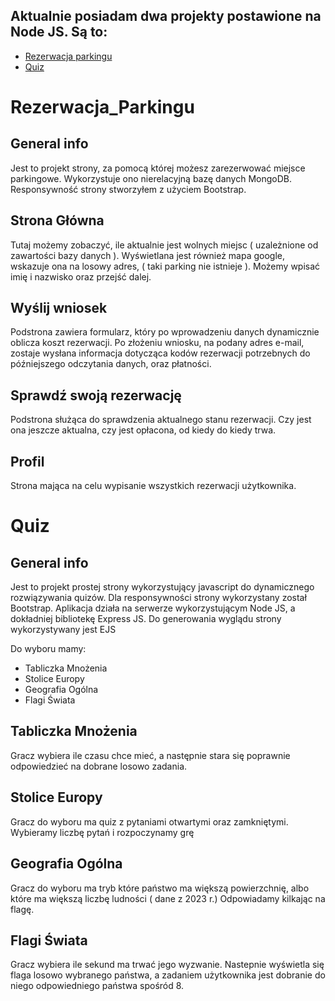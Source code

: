 ## Aktualnie posiadam dwa projekty postawione na Node JS. Są to:
* [Rezerwacja parkingu](#Rezerwacja_Parkingu)
* [Quiz](#Quiz)

# Rezerwacja_Parkingu
## General info
Jest to projekt strony, za pomocą której możesz zarezerwować miejsce parkingowe. Wykorzystuje ono nierelacyjną bazę danych MongoDB. Responsywność strony stworzyłem z użyciem Bootstrap. 
## Strona Główna
Tutaj możemy zobaczyć, ile aktualnie jest wolnych miejsc ( uzależnione od zawartości bazy danych ). Wyświetlana jest również mapa google, wskazuje ona na losowy adres, ( taki parking nie istnieje ). Możemy wpisać imię i nazwisko oraz przejść dalej.

## Wyślij wniosek
Podstrona zawiera formularz, który po wprowadzeniu danych dynamicznie oblicza koszt rezerwacji. Po złożeniu wniosku, na podany adres e-mail, zostaje wysłana informacja dotycząca kodów rezerwacji potrzebnych do późniejszego odczytania danych, oraz płatności.

## Sprawdź swoją rezerwację
Podstrona służąca do sprawdzenia aktualnego stanu rezerwacji. Czy jest ona jeszcze aktualna, czy jest opłacona, od kiedy do kiedy trwa.

## Profil
Strona mająca na celu wypisanie wszystkich rezerwacji użytkownika.

# Quiz
## General info
Jest to projekt prostej strony wykorzystujący javascript do dynamicznego rozwiązywania quizów.
Dla responsywności strony wykorzystany został Bootstrap.
Aplikacja działa na serwerze wykorzystującym Node JS, a dokładniej bibliotekę Express JS.
Do generowania wyglądu strony wykorzystywany jest EJS

Do wyboru mamy:
* Tabliczka Mnożenia
* Stolice Europy
* Geografia Ogólna
* Flagi Świata

## Tabliczka Mnożenia
Gracz wybiera ile czasu chce mieć, a następnie stara się poprawnie odpowiedzieć na dobrane losowo zadania.
	
## Stolice Europy
Gracz do wyboru ma quiz z pytaniami otwartymi oraz zamkniętymi. Wybieramy liczbę pytań i rozpoczynamy grę

## Geografia Ogólna
Gracz do wyboru ma tryb które państwo ma większą powierzchnię, albo które ma większą liczbę ludności ( dane z 2023 r.)
Odpowiadamy kilkając na flagę.

## Flagi Świata
Gracz wybiera ile sekund ma trwać jego wyzwanie. Nastepnie wyświetla się flaga losowo wybranego państwa, a zadaniem użytkownika
jest dobranie do niego odpowiedniego państwa spośród 8.
